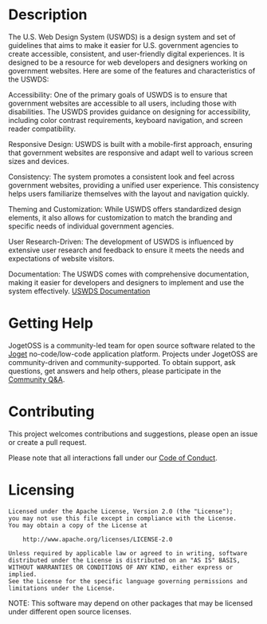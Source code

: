 # Description

The U.S. Web Design System (USWDS) is a design system and set of guidelines that aims to make it easier for U.S. government agencies to create accessible, consistent, and user-friendly digital experiences. It is designed to be a resource for web developers and designers working on government websites. Here are some of the features and characteristics of the USWDS:

Accessibility: One of the primary goals of USWDS is to ensure that government websites are accessible to all users, including those with disabilities. The USWDS provides guidance on designing for accessibility, including color contrast requirements, keyboard navigation, and screen reader compatibility.

Responsive Design: USWDS is built with a mobile-first approach, ensuring that government websites are responsive and adapt well to various screen sizes and devices.

Consistency: The system promotes a consistent look and feel across government websites, providing a unified user experience. This consistency helps users familiarize themselves with the layout and navigation quickly.

Theming and Customization: While USWDS offers standardized design elements, it also allows for customization to match the branding and specific needs of individual government agencies.

User Research-Driven: The development of USWDS is influenced by extensive user research and feedback to ensure it meets the needs and expectations of website visitors.

Documentation: The USWDS comes with comprehensive documentation, making it easier for developers and designers to implement and use the system effectively. [USWDS Documentation](https://designsystem.digital.gov/)

# Getting Help

JogetOSS is a community-led team for open source software related to the [Joget](https://www.joget.org) no-code/low-code application platform.
Projects under JogetOSS are community-driven and community-supported.
To obtain support, ask questions, get answers and help others, please participate in the [Community Q&A](https://answers.joget.org/).

# Contributing

This project welcomes contributions and suggestions, please open an issue or create a pull request.

Please note that all interactions fall under our [Code of Conduct](https://github.com/jogetoss/repo-template/blob/main/CODE_OF_CONDUCT.md).

# Licensing

    Licensed under the Apache License, Version 2.0 (the "License");
    you may not use this file except in compliance with the License.
    You may obtain a copy of the License at

        http://www.apache.org/licenses/LICENSE-2.0

    Unless required by applicable law or agreed to in writing, software
    distributed under the License is distributed on an "AS IS" BASIS,
    WITHOUT WARRANTIES OR CONDITIONS OF ANY KIND, either express or implied.
    See the License for the specific language governing permissions and
    limitations under the License.

NOTE: This software may depend on other packages that may be licensed under different open source licenses.
